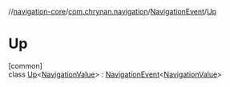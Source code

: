 //[navigation-core](../../../../index.md)/[com.chrynan.navigation](../../index.md)/[NavigationEvent](../index.md)/[Up](index.md)

# Up

[common]\
class [Up](index.md)&lt;[NavigationValue](index.md)&gt; : [NavigationEvent](../index.md)&lt;[NavigationValue](index.md)&gt;
